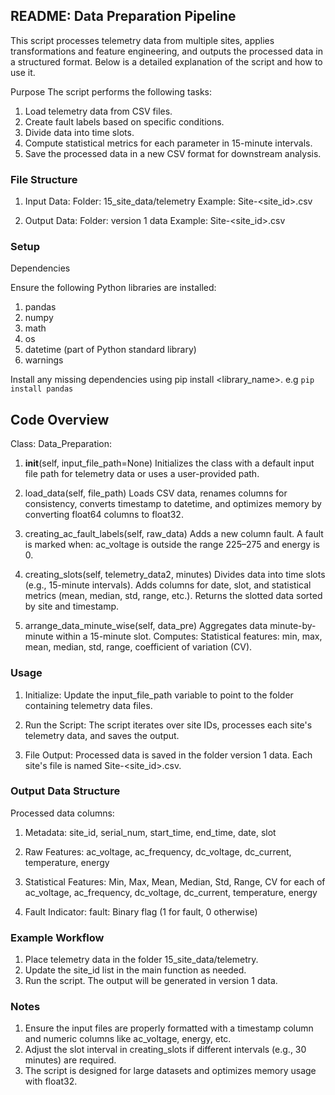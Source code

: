 ## README: Data Preparation Pipeline
This script processes telemetry data from multiple sites, applies transformations and feature engineering, and outputs the processed data in a structured format. 
Below is a detailed explanation of the script and how to use it.

Purpose
The script performs the following tasks:

1. Load telemetry data from CSV files.
2. Create fault labels based on specific conditions.
3. Divide data into time slots.
4. Compute statistical metrics for each parameter in 15-minute intervals.
5. Save the processed data in a new CSV format for downstream analysis.


### File Structure

 1. Input Data:
      Folder: 15_site_data/telemetry
      Example: Site-<site_id>.csv

 2. Output Data:
      Folder: version 1 data
      Example: Site-<site_id>.csv

### Setup
Dependencies

   Ensure the following Python libraries are installed:
   1. pandas
   2. numpy
   3. math
   4. os
   5. datetime (part of Python standard library) 
   6. warnings

Install any missing dependencies using pip install <library_name>.
e.g ``` pip install pandas ```

## Code Overview

Class: Data_Preparation:

1. __init__(self, input_file_path=None)
   Initializes the class with a default input file path for telemetry data or uses a user-provided path.

2. load_data(self, file_path)
   Loads CSV data, renames columns for consistency, converts timestamp to datetime, and optimizes memory by converting float64 columns to float32.

3. creating_ac_fault_labels(self, raw_data)
   Adds a new column fault. A fault is marked when:
   ac_voltage is outside the range 225–275 and energy is 0.

4. creating_slots(self, telemetry_data2, minutes)
   Divides data into time slots (e.g., 15-minute intervals).
   Adds columns for date, slot, and statistical metrics (mean, median, std, range, etc.).
   Returns the slotted data sorted by site and timestamp.

5. arrange_data_minute_wise(self, data_pre)
   Aggregates data minute-by-minute within a 15-minute slot. Computes:
   Statistical features: min, max, mean, median, std, range, coefficient of variation (CV).


### Usage
1. Initialize:
   Update the input_file_path variable to point to the folder containing telemetry data files.

2. Run the Script:
   The script iterates over site IDs, processes each site's telemetry data, and saves the output.

3. File Output:
   Processed data is saved in the folder version 1 data. Each site's file is named Site-<site_id>.csv.

### Output Data Structure

Processed data columns:
1. Metadata:
   site_id, serial_num, start_time, end_time, date, slot

2. Raw Features:
   ac_voltage, ac_frequency, dc_voltage, dc_current, temperature, energy

3. Statistical Features:
   Min, Max, Mean, Median, Std, Range, CV for each of ac_voltage, ac_frequency, dc_voltage, dc_current, temperature, energy

4. Fault Indicator:
   fault: Binary flag (1 for fault, 0 otherwise)

### Example Workflow
1. Place telemetry data in the folder 15_site_data/telemetry.
2. Update the site_id list in the main function as needed.
3. Run the script. The output will be generated in version 1 data.


### Notes
1. Ensure the input files are properly formatted with a timestamp column and numeric columns like ac_voltage, energy, etc.
2. Adjust the slot interval in creating_slots if different intervals (e.g., 30 minutes) are required.
3. The script is designed for large datasets and optimizes memory usage with float32.

